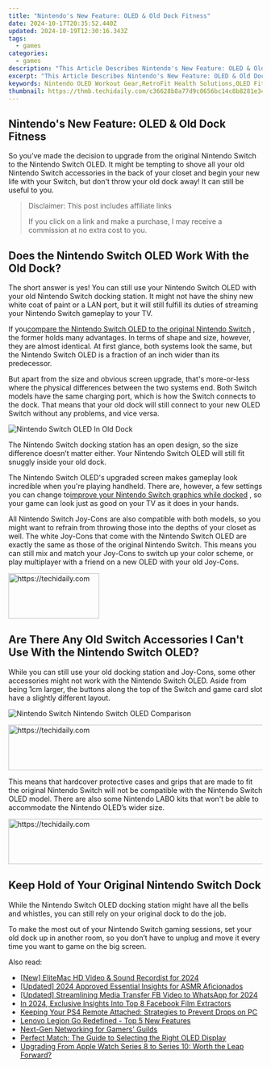 ```yaml
---
title: "Nintendo's New Feature: OLED & Old Dock Fitness"
date: 2024-10-17T20:35:52.440Z
updated: 2024-10-19T12:30:16.343Z
tags:
  - games
categories:
  - games
description: "This Article Describes Nintendo's New Feature: OLED & Old Dock Fitness"
excerpt: "This Article Describes Nintendo's New Feature: OLED & Old Dock Fitness"
keywords: Nintendo OLED Workout Gear,RetroFit Health Solutions,OLED Fitness Monitors for Gaming,Nintendo's Dock-Based Exercise Platform,OLED Tech for Physical Fitness,Gaming Docks Enhanced Fitness Features,Multi-Functional OLED Gaming Displays
thumbnail: https://thmb.techidaily.com/c36628b8a77d9c8656bc14c8b8281e34c21620e4322ca2c6d47a165e3e9293b6.png
---
```


## Nintendo's New Feature: OLED & Old Dock Fitness

 So you’ve made the decision to upgrade from the original Nintendo Switch to the Nintendo Switch OLED. It might be tempting to shove all your old Nintendo Switch accessories in the back of your closet and begin your new life with your Switch, but don't throw your old dock away! It can still be useful to you.

>  Disclaimer: This post includes affiliate links
>
>  If you click on a link and make a purchase, I may receive a commission at no extra cost to you.
>

## Does the Nintendo Switch OLED Work With the Old Dock?

 The short answer is yes! You can still use your Nintendo Switch OLED with your old Nintendo Switch docking station. It might not have the shiny new white coat of paint or a LAN port, but it will still fulfill its duties of streaming your Nintendo Switch gameplay to your TV.

 If you[compare the Nintendo Switch OLED to the original Nintendo Switch](https://www.makeuseof.com/nintendo-switch-vs-switch-oled-model/) , the former holds many advantages. In terms of shape and size, however, they are almost identical. At first glance, both systems look the same, but the Nintendo Switch OLED is a fraction of an inch wider than its predecessor.

 But apart from the size and obvious screen upgrade, that's more-or-less where the physical differences between the two systems end. Both Switch models have the same charging port, which is how the Switch connects to the dock. That means that your old dock will still connect to your new OLED Switch without any problems, and vice versa.

![Nintendo Switch OLED In Old Dock](https://static1.makeuseofimages.com/wordpress/wp-content/uploads/2022/08/Nintendo-Switch-OLED-In-Old-Dock.jpg)

 The Nintendo Switch docking station has an open design, so the size difference doesn’t matter either. Your Nintendo Switch OLED will still fit snuggly inside your old dock.

 The Nintendo Switch OLED's upgraded screen makes gameplay look incredible when you're playing handheld. There are, however, a few settings you can change to[improve your Nintendo Switch graphics while docked](https://www.makeuseof.com/improve-nintendo-switch-docked-graphics/) , so your game can look just as good on your TV as it does in your hands.

 All Nintendo Switch Joy-Cons are also compatible with both models, so you might want to refrain from throwing those into the depths of your closet as well. The white Joy-Cons that come with the Nintendo Switch OLED are exactly the same as those of the original Nintendo Switch. This means you can still mix and match your Joy-Cons to switch up your color scheme, or play multiplayer with a friend on a new OLED with your old Joy-Cons.

<!-- affiliate ads begin -->
<a href="https://25home.pxf.io/c/5597632/2148639/16836" target="_top" id="2148639">
  <img src="//a.impactradius-go.com/display-ad/16836-2148639" border="0" alt="https://techidaily.com" width="180" height="90"/>
</a>
<img height="0" width="0" src="https://25home.pxf.io/i/5597632/2148639/16836" style="position:absolute;visibility:hidden;" border="0" />
<!-- affiliate ads end -->

## Are There Any Old Switch Accessories I Can't Use With the Nintendo Switch OLED?

 While you can still use your old docking station and Joy-Cons, some other accessories might not work with the Nintendo Switch OLED. Aside from being 1cm larger, the buttons along the top of the Switch and game card slot have a slightly different layout.

![Nintendo Switch Nintendo Switch OLED Comparison](https://static1.makeuseofimages.com/wordpress/wp-content/uploads/2022/08/Nintendo-Switch-Nintendo-Switch-OLED-Comparison.jpg)

<!-- affiliate ads begin -->
<a href="https://appsumo.8odi.net/c/5597632/2068417/7443" target="_top" id="2068417">
  <img src="//a.impactradius-go.com/display-ad/7443-2068417" border="0" alt="https://techidaily.com" width="728" height="90"/>
</a>
<img height="0" width="0" src="https://appsumo.8odi.net/i/5597632/2068417/7443" style="position:absolute;visibility:hidden;" border="0" />
<!-- affiliate ads end -->

 This means that hardcover protective cases and grips that are made to fit the original Nintendo Switch will not be compatible with the Nintendo Switch OLED model. There are also some Nintendo LABO kits that won't be able to accommodate the Nintendo OLED’s wider size.

<!-- affiliate ads begin -->
<a href="https://appsumo.8odi.net/c/5597632/2151870/7443" target="_top" id="2151870">
  <img src="//a.impactradius-go.com/display-ad/7443-2151870" border="0" alt="https://techidaily.com" width="728" height="90"/>
</a>
<img height="0" width="0" src="https://appsumo.8odi.net/i/5597632/2151870/7443" style="position:absolute;visibility:hidden;" border="0" />
<!-- affiliate ads end -->

## Keep Hold of Your Original Nintendo Switch Dock

 While the Nintendo Switch OLED docking station might have all the bells and whistles, you can still rely on your original dock to do the job.

 To make the most out of your Nintendo Switch gaming sessions, set your old dock up in another room, so you don’t have to unplug and move it every time you want to game on the big screen.

<ins class="adsbygoogle"
     style="display:block"
     data-ad-format="autorelaxed"
     data-ad-client="ca-pub-7571918770474297"
     data-ad-slot="1223367746"></ins>

<ins class="adsbygoogle"
     style="display:block"
     data-ad-client="ca-pub-7571918770474297"
     data-ad-slot="8358498916"
     data-ad-format="auto"
     data-full-width-responsive="true"></ins>

<span class="atpl-alsoreadstyle">Also read:</span>
<div><ul>
<li><a href="https://screen-mirroring-recording.techidaily.com/new-elitemac-hd-video-and-sound-recordist-for-2024/"><u>[New] EliteMac HD Video & Sound Recordist for 2024</u></a></li>
<li><a href="https://facebook-video-share.techidaily.com/updated-2024-approved-essential-insights-for-asmr-aficionados/"><u>[Updated] 2024 Approved Essential Insights for ASMR Aficionados</u></a></li>
<li><a href="https://facebook-clips.techidaily.com/updated-streamlining-media-transfer-fb-video-to-whatsapp-for-2024/"><u>[Updated] Streamlining Media Transfer FB Video to WhatsApp for 2024</u></a></li>
<li><a href="https://facebook-clips.techidaily.com/in-2024-exclusive-insights-into-top-8-facebook-film-extractors/"><u>In 2024, Exclusive Insights Into Top 8 Facebook Film Extractors</u></a></li>
<li><a href="https://games-able.techidaily.com/keeping-your-ps4-remote-attached-strategies-to-prevent-drops-on-pc/"><u>Keeping Your PS4 Remote Attached: Strategies to Prevent Drops on PC</u></a></li>
<li><a href="https://games-able.techidaily.com/lenovo-legion-go-redefined-top-5-new-features/"><u>Lenovo Legion Go Redefined - Top 5 New Features</u></a></li>
<li><a href="https://games-able.techidaily.com/next-gen-networking-for-gamers-guilds/"><u>Next-Gen Networking for Gamers' Guilds</u></a></li>
<li><a href="https://games-able.techidaily.com/perfect-match-the-guide-to-selecting-the-right-oled-display/"><u>Perfect Match: The Guide to Selecting the Right OLED Display</u></a></li>
<li><a href="https://eaxpv-info.techidaily.com/upgrading-from-apple-watch-series-8-to-series-10-worth-the-leap-forward/"><u>Upgrading From Apple Watch Series 8 to Series 10: Worth the Leap Forward?</u></a></li>
</ul></div>

